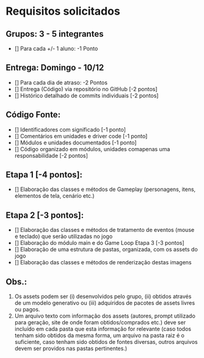 # Requisitos solicitados

## Grupos: 3 - 5 integrantes
- [] Para cada +/- 1 aluno: -1 Ponto
## Entrega: Domingo - 10/12
- [] Para cada dia de atraso: -2 Pontos
- [] Entrega (Código) via repositório no GitHub [-2 pontos]
- [] Histórico detalhado de commits individuais [-2 pontos]
## Código Fonte:
- [] Identificadores com significado [-1 ponto]
- [] Comentários em unidades e driver code [-1 ponto]
- [] Módulos e unidades documentados [-1 ponto]
- [] Código organizado em módulos, unidades comapenas uma responsabilidade [-2 pontos]
## Etapa 1 [-4 pontos]:
- [] Elaboração das classes e métodos de Gameplay (personagens, itens, elementos de tela, cenário etc.)
## Etapa 2 [-3 pontos]:
- [] Elaboração das classes e métodos de tratamento de eventos (mouse e teclado) que serão utilizadas no jogo
- [] Elaboração do módulo main e do Game Loop Etapa 3 [-3 pontos]
- [] Elaboração de uma estrutura de pastas, organizada, com os assets do jogo
- [] Elaboração das classes e métodos de renderização destas imagens
## Obs.:
1. Os assets podem ser (i) desenvolvidos pelo grupo, (ii) obtidos através de um modelo generativo ou (iii) adquiridos de pacotes de assets livres ou pagos.
2. Um arquivo texto com informação dos assets (autores, prompt utilizado para geração, site de onde foram obtidos/comprados etc.) deve ser incluído em cada pasta que esta informação for relevante (caso todos tenham sido obtidos da mesma forma, um arquivo na pasta raiz é o suficiente, caso tenham sido obtidos de fontes diversas, outros arquivos devem ser providos nas pastas pertinentes.)